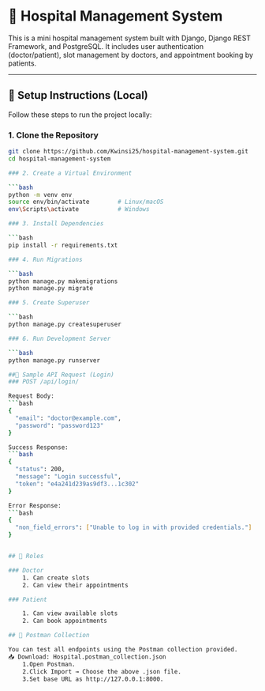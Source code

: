# 🏥 Hospital Management System

This is a mini hospital management system built with Django, Django REST Framework, and PostgreSQL. It includes user authentication (doctor/patient), slot management by doctors, and appointment booking by patients.

---

## 🚀 Setup Instructions (Local)

Follow these steps to run the project locally:

### 1. Clone the Repository

```bash
git clone https://github.com/Kwinsi25/hospital-management-system.git
cd hospital-management-system

### 2. Create a Virtual Environment

```bash
python -m venv env
source env/bin/activate        # Linux/macOS
env\Scripts\activate           # Windows

### 3. Install Dependencies

```bash
pip install -r requirements.txt

### 4. Run Migrations

```bash
python manage.py makemigrations
python manage.py migrate

### 5. Create Superuser

```bash
python manage.py createsuperuser

### 6. Run Development Server

```bash
python manage.py runserver

##📘 Sample API Request (Login)
### POST /api/login/

Request Body:
```bash
{
  "email": "doctor@example.com",
  "password": "password123"
}

Success Response:
```bash
{
  "status": 200,
  "message": "Login successful",
  "token": "e4a241d239as9df3...1c302"
}

Error Response:
```bash
{
  "non_field_errors": ["Unable to log in with provided credentials."]
}


## 🔐 Roles

### Doctor
    1. Can create slots
    2. Can view their appointments

### Patient

    1. Can view available slots
    2. Can book appointments

## 🧪 Postman Collection

You can test all endpoints using the Postman collection provided.
📥 Download: Hospital.postman_collection.json
    1.Open Postman.
    2.Click Import → Choose the above .json file.
    3.Set base URL as http://127.0.0.1:8000.


